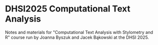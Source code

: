 # DHSI2025 Computational Text Analysis
 
 Notes and materials for "Computational Text Analysis with Stylometry and R" course run by Joanna Byszuk and Jacek Bąkowski at the DHSI 2025.
